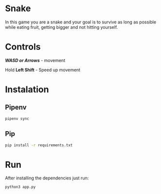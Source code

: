 # Snake

In this game you are a snake and your goal is to survive as long as possible while eating fruit, getting bigger and not hitting yourself.

# Controls 

***WASD or Arrows*** - movement

Hold **Left Shift** - Speed up movement 

# Instalation

## Pipenv

```bash
pipenv sync
```

## Pip

```bash
pip install -r requirements.txt
```

# Run

After installing the dependencies just run:

```bash
python3 app.py
```